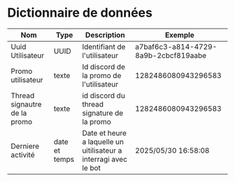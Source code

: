# Dictionnaire de données

| Nom                          | Type          | Description                                                      | Exemple                              |
| ---------------------------- | ------------- | ---------------------------------------------------------------- | ------------------------------------ |
| Uuid Utilisateur             | UUID          | Identifiant de l'utilisateur                                     | a7baf6c3-a814-4729-8a9b-2cbcf819aabe |
| Promo utilisateur            | texte         | Id discord de la promo de l'utilisateur                          | 1282486080943296583                  |
| Thread signautre de la promo | texte         | id discord du thread signature de la promo                       | 1282486080943296583                  |
| Derniere activité            | date et temps | Date et heure a laquelle un uitilisateur a interragi avec le bot | 2025/05/30 16:58:08                  |

 